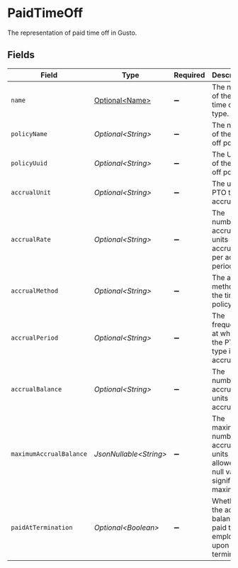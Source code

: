 # PaidTimeOff

The representation of paid time off in Gusto.


## Fields

| Field                                                                           | Type                                                                            | Required                                                                        | Description                                                                     | Example                                                                         |
| ------------------------------------------------------------------------------- | ------------------------------------------------------------------------------- | ------------------------------------------------------------------------------- | ------------------------------------------------------------------------------- | ------------------------------------------------------------------------------- |
| `name`                                                                          | [Optional\<Name>](../../models/components/Name.md)                              | :heavy_minus_sign:                                                              | The name of the paid time off type.                                             |                                                                                 |
| `policyName`                                                                    | *Optional\<String>*                                                             | :heavy_minus_sign:                                                              | The name of the time off policy.                                                |                                                                                 |
| `policyUuid`                                                                    | *Optional\<String>*                                                             | :heavy_minus_sign:                                                              | The UUID of the time off policy.                                                |                                                                                 |
| `accrualUnit`                                                                   | *Optional\<String>*                                                             | :heavy_minus_sign:                                                              | The unit the PTO type is accrued in.                                            | Hour                                                                            |
| `accrualRate`                                                                   | *Optional\<String>*                                                             | :heavy_minus_sign:                                                              | The number of accrual units accrued per accrual period.                         |                                                                                 |
| `accrualMethod`                                                                 | *Optional\<String>*                                                             | :heavy_minus_sign:                                                              | The accrual method of the time off policy                                       | unlimited                                                                       |
| `accrualPeriod`                                                                 | *Optional\<String>*                                                             | :heavy_minus_sign:                                                              | The frequency at which the PTO type is accrued.                                 | Year                                                                            |
| `accrualBalance`                                                                | *Optional\<String>*                                                             | :heavy_minus_sign:                                                              | The number of accrual units accrued.                                            |                                                                                 |
| `maximumAccrualBalance`                                                         | *JsonNullable\<String>*                                                         | :heavy_minus_sign:                                                              | The maximum number of accrual units allowed. A null value signifies no maximum. |                                                                                 |
| `paidAtTermination`                                                             | *Optional\<Boolean>*                                                            | :heavy_minus_sign:                                                              | Whether the accrual balance is paid to the employee upon termination.           |                                                                                 |